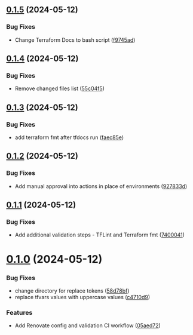 ## [0.1.5](https://github.com/data-tangles/terraform-cloudflare/compare/v0.1.4...v0.1.5) (2024-05-12)


### Bug Fixes

* Change Terraform Docs to bash script ([f9745ad](https://github.com/data-tangles/terraform-cloudflare/commit/f9745adad8c65584fe08dc00f6ed132db6fb6d55))



## [0.1.4](https://github.com/data-tangles/terraform-cloudflare/compare/v0.1.3...v0.1.4) (2024-05-12)


### Bug Fixes

* Remove changed files list ([55c04f5](https://github.com/data-tangles/terraform-cloudflare/commit/55c04f51a3491b4877a33ada507681b48dd1d59f))



## [0.1.3](https://github.com/data-tangles/terraform-cloudflare/compare/v0.1.2...v0.1.3) (2024-05-12)


### Bug Fixes

* add terraform fmt after tfdocs run ([faec85e](https://github.com/data-tangles/terraform-cloudflare/commit/faec85ee5664c0041f63a51ea413188ff3b9f324))



## [0.1.2](https://github.com/data-tangles/terraform-cloudflare/compare/v0.1.1...v0.1.2) (2024-05-12)


### Bug Fixes

* Add manual approval into actions in place of environments ([927833d](https://github.com/data-tangles/terraform-cloudflare/commit/927833de62ba723e63bbabf7eaf1e2776dc3fc45))



## [0.1.1](https://github.com/data-tangles/terraform-cloudflare/compare/v0.1.0...v0.1.1) (2024-05-12)


### Bug Fixes

* Add additional validation steps - TFLint and Terraform fmt ([7400041](https://github.com/data-tangles/terraform-cloudflare/commit/7400041aa4881eb17b636f779e8347c217008b0a))



# [0.1.0](https://github.com/data-tangles/terraform-cloudflare/compare/58d78bfc44ceb443d1614c7a58507699b0b82a65...v0.1.0) (2024-05-12)


### Bug Fixes

* change directory for replace tokens ([58d78bf](https://github.com/data-tangles/terraform-cloudflare/commit/58d78bfc44ceb443d1614c7a58507699b0b82a65))
* replace tfvars values with uppercase values ([c4710d9](https://github.com/data-tangles/terraform-cloudflare/commit/c4710d9641ddd560de570584b323ecb2cbbca206))


### Features

* Add Renovate config and validation CI workflow ([05aed72](https://github.com/data-tangles/terraform-cloudflare/commit/05aed72a37c89a9fa2e92c7f530918462417db49))



